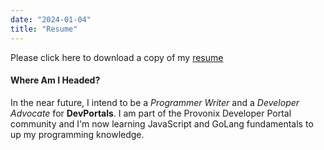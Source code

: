 ```yaml
---
date: "2024-01-04"
title: "Resume"
---
```


Please click here to download a copy of my <a href=" " target="_blank">resume</a>

#### Where Am I Headed?

In the near future, I intend to be a *Programmer Writer* and a *Developer Advocate* for **DevPortals**. I am part of the Provonix Developer Portal community and I'm now learning JavaScript and GoLang fundamentals to up my programming knowledge. 

